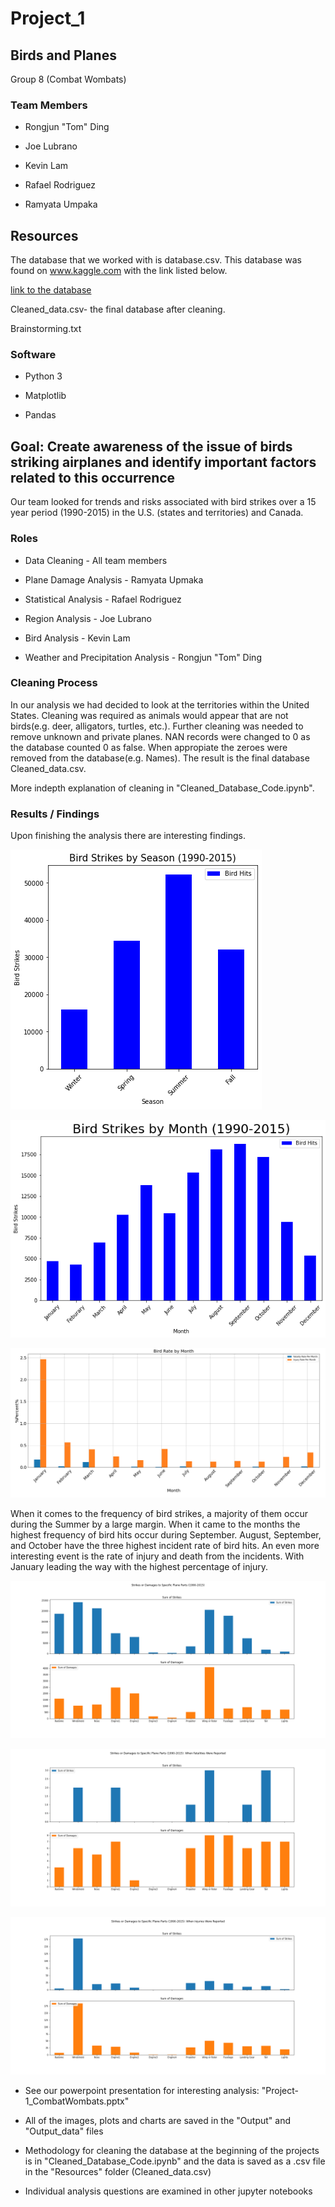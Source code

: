 # Project_1

## Birds and Planes

Group 8 (Combat Wombats)

### Team Members

* Rongjun "Tom" Ding

* Joe Lubrano

* Kevin Lam

* Rafael Rodriguez

* Ramyata Umpaka

## Resources

The database that we worked with is database.csv. This database was found on www.kaggle.com with the link listed below.

[link to the database](https://www.kaggle.com/faa/wildlife-strikes)

Cleaned_data.csv- the final database after cleaning.

Brainstorming.txt

### Software

* Python 3

* Matplotlib

* Pandas

## Goal: Create awareness of the issue of birds striking airplanes and identify important factors related to this occurrence

Our team looked for trends and risks associated with bird strikes over a 15 year period (1990-2015) in the U.S. (states and territories) and Canada.

### Roles

* Data Cleaning - All team members

* Plane Damage Analysis - Ramyata Upmaka

* Statistical Analysis - Rafael Rodriguez

* Region Analysis - Joe Lubrano

* Bird Analysis - Kevin Lam

* Weather and Precipitation Analysis - Rongjun "Tom" Ding

### Cleaning Process

In our analysis we had decided to look at the territories within the United States. Cleaning was required as animals would appear that are not birds(e.g. deer, alligators, turtles, etc.). Further cleaning was needed to remove unknown and private planes. NAN records were changed to 0 as the database counted 0 as false. When appropiate the zeroes were removed from the database(e.g. Names). The result is the final database Cleaned_data.csv.

More indepth explanation of cleaning in "Cleaned_Database_Code.ipynb".

### Results / Findings

Upon finishing the analysis there are interesting findings.

![Bird Strikes By Season](Output_data/BSbySeason.png)

![Bird Strikes By Month](Output_data/BSbyMonth.png)

![Bird Rate of Injury](Output_data/bird_rate_data.png)

When it comes to the frequency of bird strikes, a majority of them occur during the Summer by a large margin. When it came to the months the highest frequency of bird hits occur during September. August, September, and October have the three highest incident rate of bird hits. An even more interesting event is the rate of injury and death from the incidents. With January leading the way with the highest percentage of injury.

![Plane Damage](Output_data/PlaneParts.png)

![Plane With Fatalities](Output_data/PlanePartsFatalities.png)

![Plane With Injuries](Output_data/PlanePartsInjuries.png)

* See our powerpoint presentation for interesting analysis: "Project-1_CombatWombats.pptx"

* All of the images, plots and charts are saved in the "Output" and "Output_data" files

* Methodology for cleaning the database at the beginning of the projects is in "Cleaned_Database_Code.ipynb" and the data is saved as a .csv file in the "Resources" folder (Cleaned_data.csv)

* Individual analysis questions are examined in other jupyter notebooks
